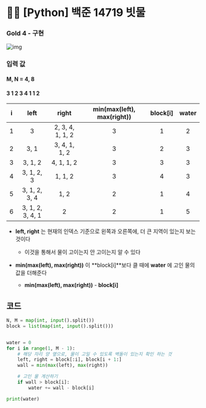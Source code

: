 # 🧑‍💻 [Python] 백준 14719 빗물

### Gold 4 - 구현



![img](https://blog.kakaocdn.net/dn/cC1MR5/btr1QwKHa2P/iVlOamnCuGQNGj3KIqU18K/img.png)



### 입력 값

#### M, N = 4, 8

#### 3  1  2  3  4  1  1  2

|  i   |       left       |      right       | min(max(left), max(right)) | block[i] | water |
| :--: | :--------------: | :--------------: | :------------------------: | :------: | :---: |
|  1   |        3         | 2, 3, 4, 1, 1, 2 |             3              |    1     |   2   |
|  2   |       3, 1       |  3, 4, 1, 1, 2   |             3              |    2     |   3   |
|  3   |     3, 1, 2      |    4, 1, 1, 2    |             3              |    3     |   3   |
|  4   |    3, 1, 2, 3    |     1, 1, 2      |             3              |    4     |   3   |
|  5   |  3, 1, 2, 3, 4   |       1, 2       |             2              |    1     |   4   |
|  6   | 3, 1, 2, 3, 4, 1 |        2         |             2              |    1     |   5   |



- **left, right** 는 현재의 인덱스 기준으로 왼쪽과 오른쪽에, 더 큰 지역이 있는지 보는 것이다
  - 이것을 통해서 물이 고이는지 안 고이는지 알 수 있다

- **min(max(left), max(right))** 이 **block[i]**보다 클 때에 **water** 에 고인 물의 값을 더해준다
  - **min(max(left), max(right))**   -  **block[i]** 





## 코드

```python
N, M = map(int, input().split())
block = list(map(int, input().split()))


water = 0
for i in range(1, M - 1):
    # 해당 자리 양 옆으로, 물이 고일 수 있도록 벽돌이 있는지 확인 하는 것
    left, right = block[:i], block[i + 1:]
    wall = min(max(left), max(right))

    # 고인 물 계산하기
    if wall > block[i]:
        water += wall - block[i]

print(water)
```



